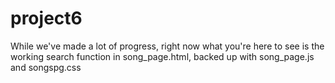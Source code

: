 # project6
While we've made a lot of progress, right now what you're here to see is the working search function in song_page.html, backed up with song_page.js and songspg.css
